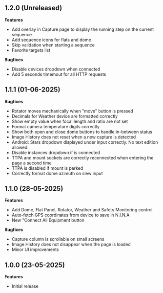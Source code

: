 ## 1.2.0 (Unreleased)
**Features**
- Add overlay in Capture page to display the running step on the current sequence
- Add sequence icons for flats and dome
- Skip validation when starting a sequence
- Favorite targets list

**Bugfixes**
- Disable devices dropdown when connected
- Add 5 seconds timemout for all HTTP requests

## 1.1.1 (01-06-2025)

**Bugfixes**
- Rotator moves mechanically when "move" button is pressed
- Decimals for Weather device are formatted correctly
- Show empty value when focal length and ratio are not set
- Format camera temperature digits correctly
- Show both open and close dome buttons to handle in-between status
- Image History does not reset when a new capture is detected
- Android: Stars dropdown displayed under input correctly. No text edition allowed
- Disable instances dropdown if is connected
- TTPA and mount sockets are correctly reconnected when entering the page a second time
- TTPA is disabled if mount is parked
- Correctly format dome azimuth on slew input

## 1.1.0 (28-05-2025)

**Features**
- Add Dome, Flat Panel, Rotator, Weather and Safety Monitoring control
- Auto-fetch GPS coordinates from device to save in N.I.N.A
- New "Connect All Equipment button

**Bugfixes**
- Capture column is scrollable on small screens
- Image History does not disappear when the page is loaded
- Minor UI improvements

## 1.0.0 (23-05-2025)

**Features**
- Initial release
